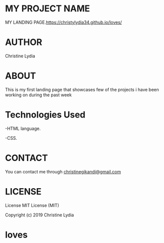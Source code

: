 # MY PROJECT NAME
MY LANDING PAGE.https://christylydia34.github.io/loves/

# AUTHOR
Christine Lydia

# ABOUT
This is my first landing page that showcases few of the projects i have been working on during the past week


# Technologies Used

-HTML language.

-CSS.

# CONTACT
You can contact me through christinegikandi@gmail.com

# LICENSE
License MIT License (MIT)

Copyright (c) 2019 Christine Lydia
# loves
